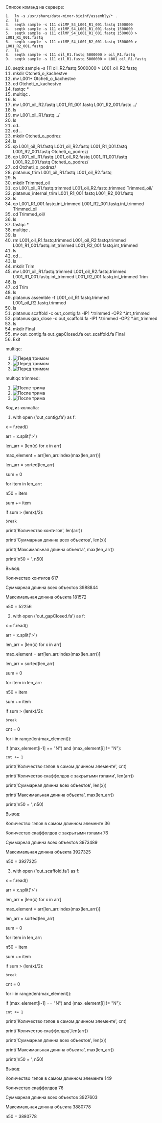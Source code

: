 Список команд на сервере:

    1.  ln -s /usr/share/data-minor-bioinf/assembly/* .
    2.  ls
    3.  seqtk sample -s 111 oi1MP_S4_L001_R1_001.fastq 1500000
    4.  seqtk sample -s 111 oilMP_S4_L001_R1_001.fastq 1500000
    5.  seqtk sample -s 111 oilMP_S4_L001_R1_001.fastq 1500000 > L001_R1_001.fastq
    6.  seqtk sample -s 111 oilMP_S4_L001_R2_001.fastq 1500000 > L001_R2_001.fastq
    7.  ls
    8.  seqtk sample -s 111 oil_R1.fastq 5000000 > oil_R1.fastq
    9.  seqtk sample -s 111 oil_R1.fastq 5000000 > L001_oil_R1.fastq
   10.  seqtk sample -s 111 oil_R2.fastq 5000000 > L001_oil_R2.fastq
   11.  mkdir Otcheti_o_kachestve
   12.  mv L001* Otcheti_o_kachestve
   13.  cd Otcheti_o_kachestve
   14.  fastqc *
   15.  multiqc .
   16.  ls
   17.  mv L001_oil_R2.fastq L001_R1_001.fastq L001_R2_001.fastq ../
   18.  ls
   19.  mv L001_oil_R1.fastq ../
   20.  ls
   21.  cd..
   22.  cd ..
   23.  mkdir Otcheti_o_podrez
   24.  ls
   25.  sp L001_oil_R1.fastq L001_oil_R2.fastq L001_R1_001.fastq L001_R2_001.fastq Otcheti_o_podrez/
   26.  cp L001_oil_R1.fastq L001_oil_R2.fastq L001_R1_001.fastq L001_R2_001.fastq Otcheti_o_podrez/
   27.  cd Otcheti_o_podrez/
   28.  platanus_trim L001_oil_R1.fastq L001_oil_R2.fastq
   29.  ls
   30.  mkdir Trimmed_oil
   31.  cp L001_oil_R1.fastq.trimmed L001_oil_R2.fastq.trimmed Trimmed_oil/
   32.  platanus_internal_trim L001_R1_001.fastq L001_R2_001.fastq
   33.  ls
   34.  cp L001_R1_001.fastq.int_trimmed L001_R2_001.fastq.int_trimmed Trimmed_oil
   35.  cd Trimmed_oil/
   36.  ls
   37.  fastqc *
   38.  multiqc .
   39.  ls
   40.  rm L001_oil_R1.fastq.trimmed L001_oil_R2.fastq.trimmed L001_R1_001.fastq.int_trimmed L001_R2_001.fastq.int_trimmed
   41.  ls
   42.  cd ..
   43.  ls
   44.  mkdir Trim
   45.  mv L001_oil_R1.fastq.trimmed L001_oil_R2.fastq.trimmed L001_R1_001.fastq.int_trimmed L001_R2_001.fastq.int_trimmed Trim
   46.  ls
   47.  cd Trim
   48.  ls
   49.  platanus assemble -f  L001_oil_R1.fastq.trimmed L001_oil_R2.fastq.trimmed
   50.  ls
   51.  platanus scaffold -c out_contig.fa -IP1 *.trimmed -OP2 *.int_trimmed
   52.  platanus gap_close -c out_scaffold.fa -IP1 *.trimmed -OP2 *.int_trimmed
   53.  ls
   54.  mkdir Final
   55.  mv out_contig.fa out_gapClosed.fa out_scaffold.fa Final
   56.  Exit

multiqc:
1. ![Перед тримом](Аналитика1_1.png "Перед тримом")
2. ![Перед тримом](Аналитика1_2.png "Перед тримом")
3. ![Перед тримом](Аналитика1_3.png "Перед тримом")

multiqc trimmed:
1. ![После трима](Аналитика2_1.png "После трима")
2. ![После трима](Аналитика2_2.png "После трима")
3. ![После трима](Аналитика2_3.png "После трима")

Код из коллаба:
1. with open ('out_contig.fa') as f:

  x = f.read()
  
arr = x.split('>')

len_arr = [len(x) for x in arr]

max_element = arr[len_arr.index(max(len_arr))]

len_arr = sorted(len_arr)

sum = 0

for item in len_arr:

  n50 = item
  
  sum += item
  
  if sum > (len(x)/2):
  
    break
    
print('Количество контигов', len(arr))

print('Суммарная длинна всех объектов', len(x))

print('Максимальная длинна объекта', max(len_arr))

print('n50 = ', n50)

Вывод:

Количество контигов 617

Суммарная длинна всех объектов 3988844

Максимальная длинна объекта 181572

n50 =  52256

2. with open ('out_gapClosed.fa') as f:

  x = f.read()
  
arr = x.split('>')

len_arr = [len(x) for x in arr]

max_element = arr[len_arr.index(max(len_arr))]

len_arr = sorted(len_arr)

sum = 0

for item in len_arr:

  n50 = item
  
  sum += item
  
  if sum > (len(x)/2):
  
    break
    
cnt = 0

for i in range(len(max_element)):

  if (max_element[i-1] == "N") and (max_element[i] != "N"):
  
    cnt += 1
    
print('Количество гэпов в самом длинном элементе', cnt)

print('Количество скаффолдов с закрытыми гэпами', len(arr))

print('Суммарная длинна всех объектов', len(x))

print('Максимальная длинна объекта', max(len_arr))

print('n50 = ', n50)

Вывод:

Количество гэпов в самом длинном элементе 36

Количество скаффолдов с закрытыми гэпами 76

Суммарная длинна всех объектов 3973489

Максимальная длинна объекта 3927325

n50 =  3927325

3. with open ('out_scaffold.fa') as f:

  x = f.read()
  
arr = x.split('>')

len_arr = [len(x) for x in arr]

max_element = arr[len_arr.index(max(len_arr))]

len_arr = sorted(len_arr)

sum = 0

for item in len_arr:

  n50 = item
  
  sum += item
  
  if sum > (len(x)/2):
  
    break
    
cnt = 0

for i in range(len(max_element)):

  if (max_element[i-1] == "N") and (max_element[i] != "N"):
  
    cnt += 1
    
print('Количество гэпов в самом длинном элементе', cnt)

print('Количество скаффолдов',len(arr))

print('Суммарная длинна всех объектов', len(x))

print('Максимальная длинна объекта', max(len_arr))

print('n50 = ', n50)

Вывод:

Количество гэпов в самом длинном элементе 149

Количество скаффолдов 76

Суммарная длинна всех объектов 3927603

Максимальная длинна объекта 3880778

n50 =  3880778
